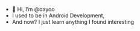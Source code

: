 - 👋 Hi, I’m @oayoo
- I used to be in Android Development,
- And now? I just learn anything I found interesting

